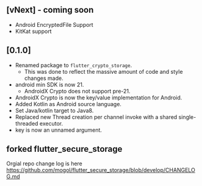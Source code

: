 ## [vNext] - coming soon
* Android EncryptedFile Support
* KitKat support

## [0.1.0]
* Renamed package to `flutter_crypto_storage`.
  * This was done to reflect the massive amount of code and style changes made.
* android min SDK is now 21.
  * AndroidX Crypto does not support pre-21.
* AndroidX Crypto is now the key/value implementation for Android.
* Added Kotlin as Android source language.
* Set Java/kotlin target to Java8.
* Replaced new Thread creation per channel invoke with a shared single-threaded executor.
* key is now an unnamed argument.

## forked flutter_secure_storage

Orgial repo change log is here
https://github.com/mogol/flutter_secure_storage/blob/develop/CHANGELOG.md
